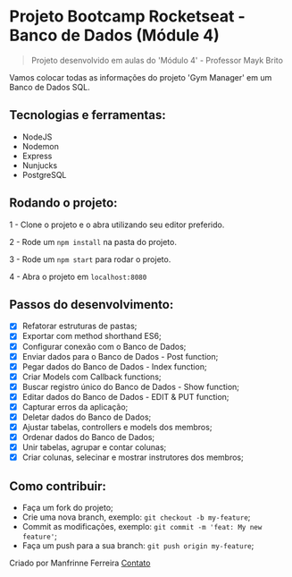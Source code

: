 # Projeto Bootcamp Rocketseat - Banco de Dados (Módule 4)

> Projeto desenvolvido em aulas do 'Módulo 4' - Professor Mayk Brito

Vamos colocar todas as informações do projeto 'Gym Manager' em um Banco de Dados SQL.


 ## Tecnologias e ferramentas:

 <ul>
  <li>NodeJS</li>
  <li>Nodemon</li>
  <li>Express</li>
  <li>Nunjucks</li>
  <li>PostgreSQL</li>
 </ul>

## Rodando o projeto:

1 - Clone o projeto e o abra utilizando seu editor preferido.

2 - Rode um `npm install` na pasta do projeto.

3 - Rode um `npm start` para rodar o projeto.

4 - Abra o projeto em `localhost:8080`

## Passos do desenvolvimento:

- [x] Refatorar estruturas de pastas;
- [x] Exportar com method shorthand ES6;
- [x] Configurar conexão com o Banco de Dados;
- [x] Enviar dados para o Banco de Dados - Post function;
- [x] Pegar dados do Banco de Dados - Index function;
- [x] Criar Models com Callback functions;
- [x] Buscar registro único do Banco de Dados - Show function;
- [x] Editar dados do Banco de Dados - EDIT & PUT function;
- [x] Capturar erros da aplicação;
- [x] Deletar dados do Banco de Dados;
- [x] Ajustar tabelas, controllers e models dos membros;
- [x] Ordenar dados do Banco de Dados;
- [x] Unir tabelas, agrupar e contar colunas;
- [x] Criar colunas, selecinar e mostrar instrutores dos membros;

## Como contribuir:

-  Faça um fork do projeto;
-  Crie uma nova branch, exemplo: `git checkout -b my-feature`;
-  Commit as modificações, exemplo: `git commit -m 'feat: My new feature'`;
-  Faça um push para a sua branch: `git push origin my-feature`;



Criado por Manfrinne Ferreira [Contato](https://www.linkedin.com/in/manfrinne-ferreira-6033121a7/)
